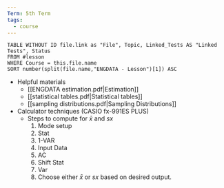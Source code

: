 ```yaml
---
Term: 5th Term
tags:
  - course
---
```


```dataview
TABLE WITHOUT ID file.link as "File", Topic, Linked_Tests AS "Linked Tests", Status
FROM #lesson 
WHERE Course = this.file.name
SORT number(split(file.name,"ENGDATA - Lesson")[1]) ASC
```

- Helpful materials
	- [[ENGDATA estimation.pdf|Estimation]]
	- [[statistical tables.pdf|Statistical tables]]
	- [[sampling distributions.pdf|Sampling Distributions]]
- Calculator techniques (CASIO fx-991ES PLUS)
	- Steps to compute for $\bar{x}$ and $sx$
		1. Mode setup
		2. Stat
		3. 1-VAR
		4. Input Data
		5. AC
		6. Shift Stat
		7. Var
		8. Choose either $\bar{x}$ or $sx$ based on desired output.